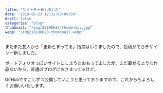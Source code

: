 ```yaml
---
title: "サイトを一新しました"
date: "2019-06-23 12:31:03+09:00"
draft: false
categories: "blog"
thumbnail: "/img/20190623-thumbnail.jpg"
webp: "/img/20190623-thumbnail.webp"
---
```

またまた友人から「更新とまってる」指摘はいりましたので、投稿がてらデザイン一新しました。  

ポートフォリオっぽいサイトにしようとおもってましたが、まだ載せるような作品ないから、普通のブログにおさまってるけど。  

GitHubですこしずつ公開していこうと思っておりますので、これからもよろしくお願いいたします。  